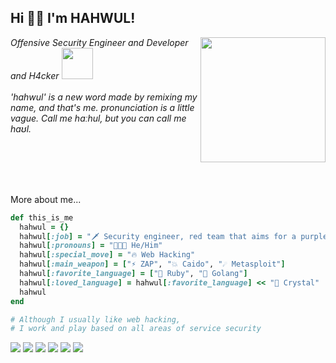 <h2> Hi 👋🏼 I'm HAHWUL!</h2>
<img align='right' src="https://user-images.githubusercontent.com/13212227/216361867-d352f366-48e4-4085-8c14-266655973557.png" width="200">
<p><em>Offensive Security Engineer and Developer and H4cker <img src="https://github.com/hahwul/hahwul/assets/13212227/af41f7bf-5b41-42dd-aed3-8560a6e3187d" width="50"><br><br>
  'hahwul' is a new word made by remixing my name, and that's me. pronunciation is a little vague. Call me hɑːhul, but you can call me haʊl.
</em></p>
<br><br><br><br>

More about me...

```ruby
def this_is_me
  hahwul = {}
  hahwul[:job] = "🗡 Security engineer, red team that aims for a purple team"
  hahwul[:pronouns] = "🧑🏽‍💻 He/Him"
  hahwul[:special_move] = "🔥 Web Hacking"
  hahwul[:main_weapon] = ["⚡️ ZAP", "💥 Caido", "☄️ Metasploit"]
  hahwul[:favorite_language] = ["💎 Ruby", "🐹 Golang"]
  hahwul[:loved_language] = hahwul[:favorite_language] << "💎 Crystal"
  hahwul
end

# Although I usually like web hacking, 
# I work and play based on all areas of service security
```

![](https://img.shields.io/badge/Ruby-CC342D?style=for-the-badge&logo=ruby&logoColor=white)
![](https://img.shields.io/badge/Ruby_on_Rails-CC0000?style=for-the-badge&logo=ruby-on-rails&logoColor=white)
![](https://img.shields.io/badge/Crystal-000000?style=for-the-badge&logo=crystal&logoColor=white)
![](https://img.shields.io/badge/Go-00ADD8?style=for-the-badge&logo=go&logoColor=white)
![](https://img.shields.io/badge/Metasploit-2596CD?style=for-the-badge&logo=metasploit&logoColor=white)
![](https://img.shields.io/badge/ZAP-00549E?style=for-the-badge&logo=zap&logoColor=white)
